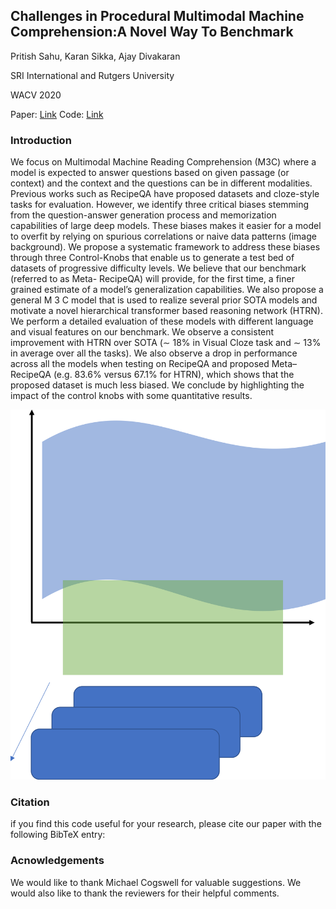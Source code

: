 ## Challenges in Procedural Multimodal Machine Comprehension:A Novel Way To Benchmark

<!-- [Link](Challenges in Procedural Multimodal Machine Comprehension: A Novel Way To Benchmark) -->

Pritish Sahu, Karan Sikka, Ajay Divakaran

SRI International and Rutgers University

WACV 2020

Paper: [Link](Paper) Code: [Link](code)

### Introduction

We focus on Multimodal Machine Reading Comprehension (M3C) where a model is expected to answer questions based on given passage (or context) and the context and
the questions can be in different modalities. Previous works such as RecipeQA have proposed datasets and cloze-style tasks for evaluation. However, we identify three critical biases stemming from the question-answer generation process and memorization capabilities of large deep models. These biases makes it easier for a model to overfit by relying on spurious correlations or naive data patterns (image background). We propose a systematic framework to address these biases through three Control-Knobs that enable us to generate a test bed of datasets of progressive difficulty levels. We believe that our benchmark (referred to as Meta-
RecipeQA) will provide, for the first time, a finer grained estimate of a model’s generalization capabilities. We also propose a general M 3 C model that is used to realize several prior SOTA models and motivate a novel hierarchical transformer based reasoning network (HTRN). We perform a detailed evaluation of these models with different language and visual features on our benchmark. We observe a consistent improvement with HTRN over SOTA (∼ 18% in Visual Cloze task and ∼ 13% in average over all the tasks). We also observe a drop in performance across all the models when testing on RecipeQA and proposed Meta–RecipeQA (e.g. 83.6% versus 67.1% for HTRN), which shows that the  proposed dataset is much less biased. We conclude by highlighting the impact of the control knobs with some quantitative results.

![Image](bias_demonstration.png)


### Citation
if you find this code useful for your research, please cite our paper with the following BibTeX entry:



### Acnowledgements
We would like to thank Michael Cogswell for valuable suggestions. We would also like to thank the reviewers for their helpful comments.
